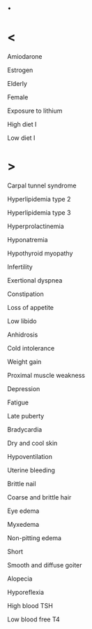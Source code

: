 # .

# <

Amiodarone

Estrogen

Elderly

Female

Exposure to lithium

High diet I

Low diet I

# >

Carpal tunnel syndrome

Hyperlipidemia type 2

Hyperlipidemia type 3

Hyperprolactinemia

Hyponatremia

Hypothyroid myopathy

Infertility

Exertional dyspnea

Constipation

Loss of appetite

Low libido

Anhidrosis

Cold intolerance

Weight gain

Proximal muscle weakness

Depression

Fatigue

Late puberty

Bradycardia

Dry and cool skin

Hypoventilation

Uterine bleeding

Brittle nail

Coarse and brittle hair

Eye edema

Myxedema

Non-pitting edema

Short

Smooth and diffuse goiter

Alopecia

Hyporeflexia

High blood TSH

Low blood free T4
